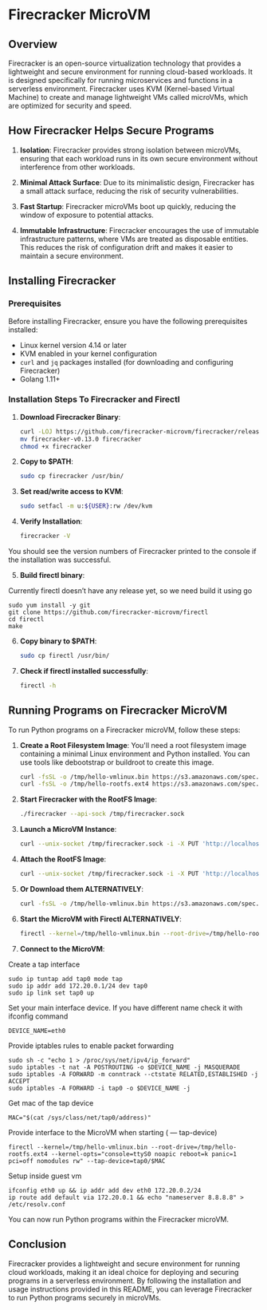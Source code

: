 # Firecracker MicroVM

## Overview

Firecracker is an open-source virtualization technology that provides a lightweight and secure environment for running cloud-based workloads. It is designed specifically for running microservices and functions in a serverless environment. Firecracker uses KVM (Kernel-based Virtual Machine) to create and manage lightweight VMs called microVMs, which are optimized for security and speed.

## How Firecracker Helps Secure Programs

1. **Isolation**: Firecracker provides strong isolation between microVMs, ensuring that each workload runs in its own secure environment without interference from other workloads.
   
2. **Minimal Attack Surface**: Due to its minimalistic design, Firecracker has a small attack surface, reducing the risk of security vulnerabilities.

3. **Fast Startup**: Firecracker microVMs boot up quickly, reducing the window of exposure to potential attacks.

4. **Immutable Infrastructure**: Firecracker encourages the use of immutable infrastructure patterns, where VMs are treated as disposable entities. This reduces the risk of configuration drift and makes it easier to maintain a secure environment.

## Installing Firecracker

### Prerequisites

Before installing Firecracker, ensure you have the following prerequisites installed:

- Linux kernel version 4.14 or later
- KVM enabled in your kernel configuration
- `curl` and `jq` packages installed (for downloading and configuring Firecracker)
- Golang 1.11+

### Installation Steps To Firecracker and Firectl

1. **Download Firecracker Binary**:

   ```bash
   curl -LOJ https://github.com/firecracker-microvm/firecracker/releases/download/v0.13.0/firecracker-v0.13.0
   mv firecracker-v0.13.0 firecracker
   chmod +x firecracker
   
2. **Copy to $PATH**:

   ```bash
   sudo cp firecracker /usr/bin/

3. **Set read/write access to KVM**:

   ```bash
   sudo setfacl -m u:${USER}:rw /dev/kvm

4. **Verify Installation**:

   ```bash
   firecracker -V

You should see the version numbers of Firecracker printed to the console if the installation was successful.

5. **Build firectl binary**:

Currently firectl doesn’t have any release yet, so we need build it using go
      
    sudo yum install -y git
    git clone https://github.com/firecracker-microvm/firectl
    cd firectl
    make

6. **Copy binary to $PATH**:

   ```bash
   sudo cp firectl /usr/bin/

7. **Check if firectl installed successfully**:

   ```bash
   firectl -h

## Running Programs on Firecracker MicroVM

To run Python programs on a Firecracker microVM, follow these steps:

1. **Create a Root Filesystem Image**: You'll need a root filesystem image containing a minimal Linux environment and Python installed. You can use tools like debootstrap or buildroot to create this image.

   ```bash
   curl -fsSL -o /tmp/hello-vmlinux.bin https://s3.amazonaws.com/spec.ccfc.min/img/hello/kernel/hello-vmlinux.bin
   curl -fsSL -o /tmp/hello-rootfs.ext4 https://s3.amazonaws.com/spec.ccfc.min/img/hello/fsfiles/hello-rootfs.ext4

3. **Start Firecracker with the RootFS Image**:
   
    ```bash
    ./firecracker --api-sock /tmp/firecracker.sock

4. **Launch a MicroVM Instance**:

   ```bash
   curl --unix-socket /tmp/firecracker.sock -i -X PUT 'http://localhost/machine-config' -H 'Accept: application/json' -H 'Content-Type: application/json' -d '{ "vcpu_count": 2, "mem_size_mib": 512 }'

5. **Attach the RootFS Image**:

   ```bash
   curl --unix-socket /tmp/firecracker.sock -i -X PUT 'http://localhost/drives/rootfs' -H 'Accept: application/json' -H 'Content-Type: application/json -d '{ "drive_id": "rootfs", "path_on_host": "<path_to_rootfs_image>", "is_root_device": true, "is_read_only": false }'

6. **Or Download them ALTERNATIVELY**:

   ```bash
   curl -fsSL -o /tmp/hello-vmlinux.bin https://s3.amazonaws.com/spec.ccfc.min/img/hello/kernel/hello-vmlinux.bincurl -fsSL -o /tmp/hello-rootfs.ext4 https://s3.amazonaws.com/spec.ccfc.min/img/hello/fsfiles/hello-rootfs.ext4

7. **Start the MicroVM with Firectl ALTERNATIVELY**:

   ```bash
   firectl --kernel=/tmp/hello-vmlinux.bin --root-drive=/tmp/hello-rootfs.ext4 --kernel-opts="console=ttyS0 noapic reboot=k panic=1 pci=off nomodules rw"

8. **Connect to the MicroVM**:

Create a tap interface

    sudo ip tuntap add tap0 mode tap
    sudo ip addr add 172.20.0.1/24 dev tap0
    sudo ip link set tap0 up

Set your main interface device. If you have different name check it with ifconfig command

    DEVICE_NAME=eth0

Provide iptables rules to enable packet forwarding

    sudo sh -c "echo 1 > /proc/sys/net/ipv4/ip_forward"
    sudo iptables -t nat -A POSTROUTING -o $DEVICE_NAME -j MASQUERADE
    sudo iptables -A FORWARD -m conntrack --ctstate RELATED,ESTABLISHED -j ACCEPT
    sudo iptables -A FORWARD -i tap0 -o $DEVICE_NAME -j 

Get mac of the tap device

    MAC="$(cat /sys/class/net/tap0/address)"

Provide interface to the MicroVM when starting ( — tap-device)

    firectl --kernel=/tmp/hello-vmlinux.bin --root-drive=/tmp/hello-rootfs.ext4 --kernel-opts="console=ttyS0 noapic reboot=k panic=1 pci=off nomodules rw" --tap-device=tap0/$MAC

Setup inside guest vm

    ifconfig eth0 up && ip addr add dev eth0 172.20.0.2/24
    ip route add default via 172.20.0.1 && echo "nameserver 8.8.8.8" > /etc/resolv.conf

You can now run Python programs within the Firecracker microVM.

## Conclusion

Firecracker provides a lightweight and secure environment for running cloud workloads, making it an ideal choice for deploying and securing programs in a serverless environment. By following the installation and usage instructions provided in this README, you can leverage Firecracker to run Python programs securely in microVMs.






